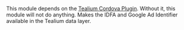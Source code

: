 
This module depends on the [Tealium Cordova Plugin](https://github.com/tealium/cordova-plugin). Without it, this module will not do anything.
Makes the IDFA and Google Ad Identifier available in the Tealium data layer.
